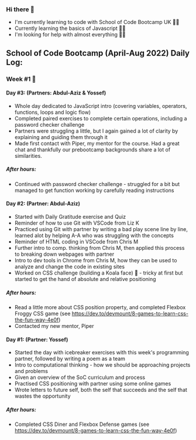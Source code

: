 ### Hi there 👋

- I'm currently learning to code with School of Code Bootcamp UK 👨‍🎓
- Currently learning the basics of Javascript 👨‍💻
- I'm looking for help with almost everything 🤷‍♂️


## School of Code Bootcamp (April-Aug 2022) Daily Log:

### Week #1 😬

#### Day #3: (Partners: Abdul-Aziz & Yossef)
- Whole day dedicated to JavaScript intro (covering variables, operators, functions, loops and logic flow)
- Completed paired exercises to complete certain operations, including a password checker challenge
- Partners were struggling a little, but I again gained a lot of clarity by explaining and guiding them through it
- Made first contact with Piper, my mentor for the course. Had a great chat and thankfully our prebootcamp backgrounds share a lot of similarities.
##### After hours:
- Continued with password checker challenge - struggled for a bit but managed to get function working by carefully reading instructions

#### Day #2: (Partner: Abdul-Aziz)
- Started with Daily Gratitude exercise and Quiz
- Reminder of how to use Git with VSCode from Liz K
- Practiced using Git with partner by writing a bad play scene line by line, learned alot by helping A-A who was struggling with the concepts
- Reminder of HTML coding in VSCode from Chris M
- Further intro to comp. thinking from Chris M, then applied this process to breaking down webpages with partner
- Intro to dev tools in Chrome from Chris M, how they can be used to analyze and change the code in existing sites
- Worked on CSS challenge (building a Koala face) 🐨 - tricky at first but started to get the hand of absolute and relative positioning<br>
##### After hours:
- Read a little more about CSS position property, and completed Flexbox Froggy CSS game (see https://dev.to/devmount/8-games-to-learn-css-the-fun-way-4e0f)
- Contacted my new mentor, Piper

#### Day #1: (Partner: Yossef)
- Started the day with icebreaker exercises with this week's programming partner, followed by writing a poem as a team
- Intro to computational thinking - how we should be approaching projects and problems
- Given an overview of the SoC curriculum and process
- Practised CSS positioning with partner using some online games
- Wrote letters to future self, both the self that succeeds and the self that wastes the opportunity<br>
##### After hours: 
- Completed CSS Diner and Flexbox Defense games (see https://dev.to/devmount/8-games-to-learn-css-the-fun-way-4e0f)

<!--
**simonpartridge86/simonpartridge86** is a ✨ _special_ ✨ repository because its `README.md` (this file) appears on your GitHub profile.

Here are some ideas to get you started:

- 🔭 I’m currently working on ...
- 🌱 I’m currently learning ...
- 👯 I’m looking to collaborate on ...
- 🤔 I’m looking for help with ...
- 💬 Ask me about ...
- 📫 How to reach me: ...
- 😄 Pronouns: ...
- ⚡ Fun fact: ...
-->
